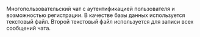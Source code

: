 Многопользовательский чат с аутентификацией пользователя и возможностью регистрации. В качестве базы данных используется текстовый файл. Второй текстовый файл используется для записи всех сообщений чата.
